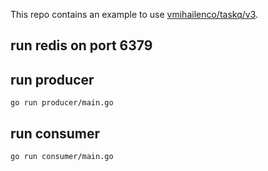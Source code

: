 This repo contains an example to use [vmihailenco/taskq/v3](github.com/vmihailenco/taskq/v3).
## run redis on port 6379

## run producer

```
go run producer/main.go
```

## run consumer

```
go run consumer/main.go
```
